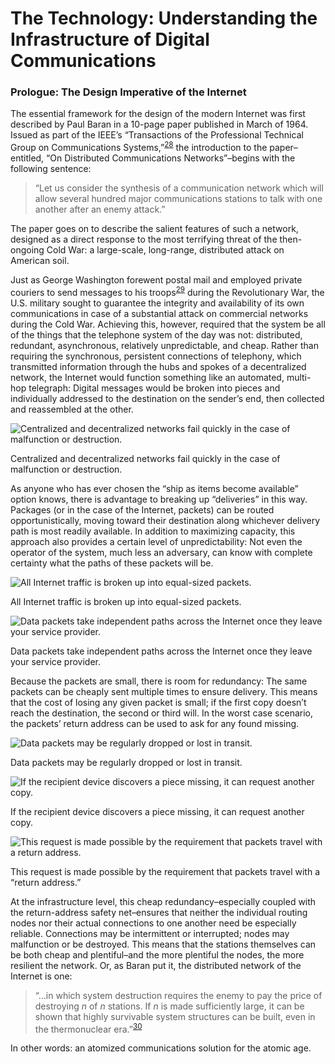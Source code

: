 The Technology: Understanding the Infrastructure of Digital Communications
========================================================================

### Prologue: The Design Imperative of the Internet

The essential framework for the design of the modern Internet was first
described by Paul Baran in a 10-page paper published in March of 1964.
Issued as part of the IEEE’s “Transactions of the Professional Technical
Group on Communications Systems,”<sup>[28](footnotes/README.html#fn28)</sup> the introduction to the
paper–entitled, “On Distributed Communications Networks”–begins with the
following sentence:

> “Let us consider the synthesis of a communication network which will
> allow several hundred major communications stations to talk with one
> another after an enemy attack.”

The paper goes on to describe the salient features of such a network,
designed as a direct response to the most terrifying threat of the
then-ongoing Cold War: a large-scale, long-range, distributed attack on
American soil.

Just as George Washington forewent postal mail and employed private
couriers to send messages to his troops<sup>[29](footnotes/README.html#fn29)</sup> during the
Revolutionary War, the U.S. military sought to guarantee the integrity
and availability of its own communications in case of a substantial
attack on commercial networks during the Cold War. Achieving this,
however, required that the system be all of the things that the
telephone system of the day was not: distributed, redundant,
asynchronous, relatively unpredictable, and cheap. Rather than requiring
the synchronous, persistent connections of telephony, which transmitted
information through the hubs and spokes of a decentralized network, the
Internet would function something like an automated, multi-hop
telegraph: Digital messages would be broken into pieces and individually
addressed to the destination on the sender’s end, then collected and
reassembled at the other.

![Centralized and decentralized networks fail quickly in the case of
malfunction or destruction.](graphics/websecurity001c.jpg)

Centralized and decentralized networks fail quickly in the case of
malfunction or destruction.

As anyone who has ever chosen the “ship as items become available”
option knows, there is advantage to breaking up “deliveries” in this
way. Packages (or in the case of the Internet, packets) can be routed
opportunistically, moving toward their destination along whichever
delivery path is most readily available. In addition to maximizing
capacity, this approach also provides a certain level of
unpredictability: Not even the operator of the system, much less an
adversary, can know with complete certainty what the paths of these
packets will be.

![All Internet traffic is broken up into equal-sized
packets.](graphics/websecurity001e.jpg)

All Internet traffic is broken up into equal-sized packets.

![Data packets take independent paths across the Internet once they
leave your service provider.](graphics/websecurity001f.jpg)

Data packets take independent paths across the Internet once they leave
your service provider.

Because the packets are small, there is room for redundancy: The same
packets can be cheaply sent multiple times to ensure delivery. This
means that the cost of losing any given packet is small; if the first
copy doesn’t reach the destination, the second or third will. In the
worst case scenario, the packets’ return address can be used to ask for
any found missing.

![Data packets may be regularly dropped or lost in
transit.](graphics/websecurity001g.jpg)

Data packets may be regularly dropped or lost in transit.

![If the recipient device discovers a piece missing, it can request
another copy.](graphics/websecurity001h.jpg)

If the recipient device discovers a piece missing, it can request
another copy.

![This request is made possible by the requirement that packets travel
with a return address.](graphics/websecurity001i.jpg)

This request is made possible by the requirement that packets travel
with a “return address.”

At the infrastructure level, this cheap redundancy–especially coupled
with the return-address safety net–ensures that neither the individual
routing nodes nor their actual connections to one another need be
especially reliable. Connections may be intermittent or interrupted;
nodes may malfunction or be destroyed. This means that the stations
themselves can be both cheap and plentiful–and the more plentiful the
nodes, the more resilient the network. Or, as Baran put it, the
distributed network of the Internet is one:

> “…in which system destruction requires the enemy to pay the price of
> destroying *n* of *n* stations. If *n* is made sufficiently large, it
> can be shown that highly survivable system structures can be built,
> even in the thermonuclear era.”<sup>[30](footnotes/README.html#fn30)</sup>

In other words: an atomized communications solution for the atomic age.